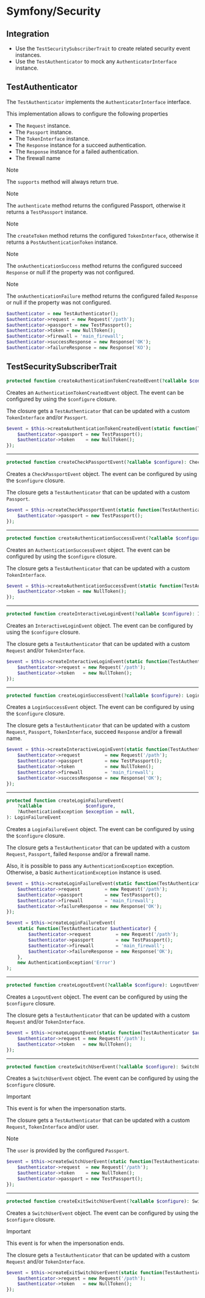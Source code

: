 # Symfony/Security

## Integration

- Use the `TestSecuritySubscriberTrait` to create related security event instances.
- Use the `TestAuthenticator` to mock any `AuthenticatorInterface` instance.

## TestAuthenticator

The `TestAuthenticator` implements the `AuthenticatorInterface` interface.

This implementation allows to configure the following properties

- The `Request` instance.
- The `Passport` instance.
- The `TokenInterface` instance.
- The `Response` instance for a succeed authentication.
- The `Response` instance for a failed authentication.
- The firewall name

> [!NOTE]
> The `supports` method will always return true.

> [!NOTE]
> The `authenticate` method returns the configured Passport, otherwise it returns a `TestPassport` instance.

> [!NOTE]
> The `createToken` method returns the configured `TokenInterface`, otherwise it returns a `PostAuthenticationToken`
> instance.

> [!NOTE]
> The `onAuthenticationSuccess` method returns the configured succeed `Response` or null if the property was not
> configured.

> [!NOTE]
> The `onAuthenticationFailure` method returns the configured failed `Response` or null if the property was not
> configured.

```php
$authenticator = new TestAuthenticator();
$authenticator->request = new Request('/path');
$authenticator->passport = new TestPassport();
$authenticator->token = new NullToken();
$authenticator->firewall = 'main_firewall';
$authenticator->successResponse = new Response('OK');
$authenticator->failureResponse = new Response('KO');
```

## TestSecuritySubscriberTrait

```php
protected function createAuthenticationTokenCreatedEvent(?callable $configure): AuthenticationTokenCreatedEvent
```

Creates an `AuthenticationTokenCreatedEvent` object. The event can be configured by using the `$configure` closure.

The closure gets a `TestAuthenticator` that can be updated with a custom `TokenInterface` and/or `Passport`.

```php
$event = $this->createAuthenticationTokenCreatedEvent(static function(TestAuthenticator $authenticator) {
    $authenticator->passport = new TestPassport();
    $authenticator->token    = new NullToken();
});
```

---

```php
protected function createCheckPassportEvent(?callable $configure): CheckPassportEvent
```

Creates a `CheckPassportEvent` object. The event can be configured by using the `$configure` closure.

The closure gets a `TestAuthenticator` that can be updated with a custom `Passport`.

```php
$event = $this->createCheckPassportEvent(static function(TestAuthenticator $authenticator) {
    $authenticator->passport = new TestPassport();
});
```

---

```php
protected function createAuthenticationSuccessEvent(?callable $configure): AuthenticationSuccessEvent
```

Creates an `AuthenticationSuccessEvent` object. The event can be configured by using the `$configure` closure.

The closure gets a `TestAuthenticator` that can be updated with a custom `TokenInterface`.

```php
$event = $this->createAuthenticationSuccessEvent(static function(TestAuthenticator $authenticator) {
    $authenticator->token = new NullToken();
});
```

---

```php
protected function createInteractiveLoginEvent(?callable $configure): InteractiveLoginEvent
```

Creates an `InteractiveLoginEvent` object. The event can be configured by using the `$configure` closure.

The closure gets a `TestAuthenticator` that can be updated with a custom `Request` and/or `TokenInterface`.

```php
$event = $this->createInteractiveLoginEvent(static function(TestAuthenticator $authenticator) {
    $authenticator->request = new Request('/path');
    $authenticator->token   = new NullToken();
});
```

---

```php
protected function createLoginSuccessEvent(?callable $configure): LoginSuccessEvent
```

Creates a `LoginSuccessEvent` object. The event can be configured by using the `$configure` closure.

The closure gets a `TestAuthenticator` that can be updated with a custom `Request`, `Passport`, `TokenInterface`,
succeed `Response` and/or a firewall name.

```php
$event = $this->createInteractiveLoginEvent(static function(TestAuthenticator $authenticator) {
    $authenticator->request         = new Request('/path');
    $authenticator->passport        = new TestPassport();
    $authenticator->token           = new NullToken();
    $authenticator->firewall        = 'main_firewall';
    $authenticator->successResponse = new Response('OK');
});
```

---

```php
protected function createLoginFailureEvent(
    ?callable                $configure,
    ?AuthenticationException $exception = null,
): LoginFailureEvent
```

Creates a `LoginFailureEvent` object. The event can be configured by using the `$configure` closure.

The closure gets a `TestAuthenticator` that can be updated with a custom `Request`, `Passport`, failed `Response` and/or
a firewall name.

Also, it is possible to pass any `AuthenticationException` exception. Otherwise, a basic `AuthenticationException`
instance is used.

```php
$event = $this->createLoginFailureEvent(static function(TestAuthenticator $authenticator) {
    $authenticator->request         = new Request('/path');
    $authenticator->passport        = new TestPassport();
    $authenticator->firewall        = 'main_firewall';
    $authenticator->failureResponse = new Response('OK');
});
```

```php
$event = $this->createLoginFailureEvent(
    static function(TestAuthenticator $authenticator) {
        $authenticator->request         = new Request('/path');
        $authenticator->passport        = new TestPassport();
        $authenticator->firewall        = 'main_firewall';
        $authenticator->failureResponse = new Response('OK');
    },
    new AuthenticationException('Error')
);
```

---

```php
protected function createLogoutEvent(?callable $configure): LogoutEvent
```

Creates a `LogoutEvent` object. The event can be configured by using the `$configure` closure.

The closure gets a `TestAuthenticator` that can be updated with a custom `Request` and/or `TokenInterface`.

```php
$event = $this->createLogoutEvent(static function(TestAuthenticator $authenticator) {
    $authenticator->request = new Request('/path');
    $authenticator->token   = new NullToken();
});
```

---

```php
protected function createSwitchUserEvent(?callable $configure): SwitchUserEvent
```

Creates a `SwitchUserEvent` object. The event can be configured by using the `$configure` closure.

> [!IMPORTANT]
> This event is for when the impersonation starts.

The closure gets a `TestAuthenticator` that can be updated with a custom `Request`, `TokenInterface` and/or user.

> [!NOTE]
> The `user` is provided by the configured `Passport`.

```php
$event = $this->createSwitchUserEvent(static function(TestAuthenticator $authenticator) {
    $authenticator->request  = new Request('/path');
    $authenticator->token    = new NullToken();
    $authenticator->passport = new TestPassport();
});
```

---

```php
protected function createExitSwitchUserEvent(?callable $configure): SwitchUserEvent
```

Creates a `SwitchUserEvent` object. The event can be configured by using the `$configure` closure.

> [!IMPORTANT]
> This event is for when the impersonation ends.

The closure gets a `TestAuthenticator` that can be updated with a custom `Request` and/or `TokenInterface`.

```php
$event = $this->createExitSwitchUserEvent(static function(TestAuthenticator $authenticator) {
    $authenticator->request = new Request('/path');
    $authenticator->token   = new NullToken();
});
```
